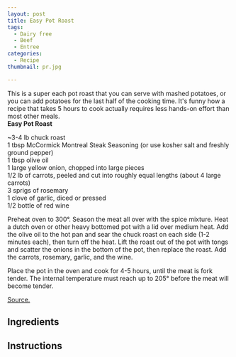 ```yaml
---
layout: post
title: Easy Pot Roast
tags:
  - Dairy free
  - Beef
  - Entree
categories:
  - Recipe
thumbnail: pr.jpg

---
```


This is a super each pot roast that you can serve with mashed potatoes, or you can add potatoes for the last half of the cooking time. It's funny how a recipe that takes 5 hours to cook actually requires less hands-on effort than most other meals.  
**Easy Pot Roast**  
  
~3-4 lb chuck roast  
1 tbsp McCormick Montreal Steak Seasoning (or use kosher salt and freshly ground pepper)  
1 tbsp olive oil  
1 large yellow onion, chopped into large pieces  
1/2 lb of carrots, peeled and cut into roughly equal lengths (about 4 large carrots)  
3 sprigs of rosemary  
1 clove of garlic, diced or pressed  
1/2 bottle of red wine  
  
Preheat oven to 300°. Season the meat all over with the spice mixture. Heat a dutch oven or other heavy bottomed pot with a lid over medium heat. Add the olive oil to the hot pan and sear the chuck roast on each side (1-2 minutes each), then turn off the heat. Lift the roast out of the pot with tongs and scatter the onions in the bottom of the pot, then replace the roast. Add the carrots, rosemary, garlic, and the wine.  
  
Place the pot in the oven and cook for 4-5 hours, until the meat is fork tender. The internal temperature must reach up to 205° before the meat will become tender.  
  
[Source.](http://theunderweardrawer.blogspot.com/2012/05/just-shut-up-and-cook-this-thing.html)

## Ingredients



## Instructions








